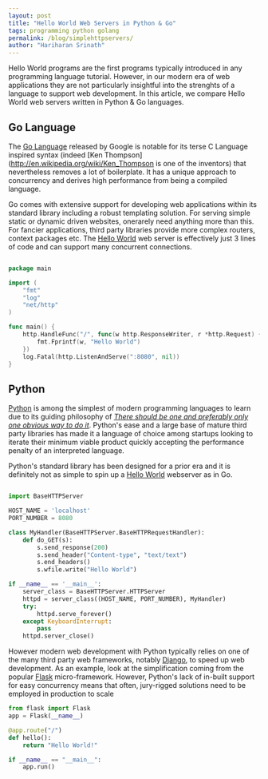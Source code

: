 ```yaml
---
layout: post
title: "Hello World Web Servers in Python & Go"
tags: programming python golang
permalink: /blog/simplehttpservers/
author: "Hariharan Srinath"
---
```


Hello World programs are the first programs typically introduced in any
programming language tutorial. However, in our modern era of web applications
they are not particularly insightful into the strenghts of a language to support
web development. In this article, we compare Hello World web servers written in 
Python & Go languages.

## Go Language
The [Go Language](http://golang.org/) released by Google is notable for its terse C Language inspired 
syntax (indeed [Ken Thompson](http://en.wikipedia.org/wiki/Ken_Thompson is one of the inventors) 
that nevertheless removes a lot of boilerplate. It has a unique approach to concurrency 
and derives high performance from being a compiled language. 

Go comes with extensive support for developing web applications within its
standard library including a robust templating solution. For serving simple static 
or dynamic driven websites, onerarely need anything more than this. 
For fancier applications, third party libraries provide more complex routers, 
context packages etc. The [Hello World](/code/helloworld.go) web server is 
effectively just 3 lines of code and can support many concurrent connections.

```go

package main

import (
    "fmt"
    "log"
    "net/http"
)

func main() {
    http.HandleFunc("/", func(w http.ResponseWriter, r *http.Request) {
        fmt.Fprintf(w, "Hello World")
    })
    log.Fatal(http.ListenAndServe(":8080", nil))
}

```

## Python
[Python](https://www.python.org/) is among the simplest of modern programming languages to learn due to its guiding
philosophy of [_There should be one and preferably only one obvious way to do it_](http://legacy.python.org/dev/peps/pep-0020/).
Python's ease and a large base of mature third party libraries has made it a language
of choice among startups looking to iterate their minimum viable product quickly accepting
the performance penalty of an interpreted language.

Python's standard library has been designed for a prior era and it is definitely 
not as simple to spin up a [Hello World](/code/helloworld.py) webserver as in Go. 

```python

import BaseHTTPServer

HOST_NAME = 'localhost'
PORT_NUMBER = 8080

class MyHandler(BaseHTTPServer.BaseHTTPRequestHandler):
    def do_GET(s):
        s.send_response(200)
        s.send_header("Content-type", "text/text")
        s.end_headers()
        s.wfile.write("Hello World")

if __name__ == '__main__':
    server_class = BaseHTTPServer.HTTPServer
    httpd = server_class((HOST_NAME, PORT_NUMBER), MyHandler)
    try:
        httpd.serve_forever()
    except KeyboardInterrupt:
        pass
    httpd.server_close()

```

However modern web development with Python typically relies on one of the 
many third party web frameworks, notably [Django](https://www.djangoproject.com/), to speed up web development. 
As an example, look at the simplification coming from the popular [Flask](http://flask.pocoo.org/) micro-framework.
However, Python's lack of in-built support for easy concurrency means that often, 
jury-rigged solutions need to be employed in production to scale

```python
from flask import Flask
app = Flask(__name__)

@app.route("/")
def hello():
    return "Hello World!"

if __name__ == "__main__":
    app.run()
```